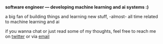 **software engineer — developing machine learning and ai systems :)**

a big fan of building things and learning new stuff, -almost- all time related to machine learning and ai

if you wanna chat or just read some of my thoughts, feel free to reach me on [twitter](https://x.com/software_valen) or via [email](mailto:me@valenradovich.tech)
